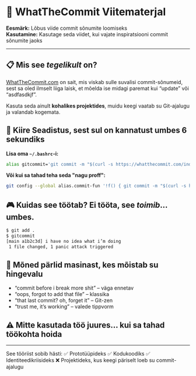 # 📖 WhatTheCommit Viitematerjal

**Eesmärk:** Lõbus viide commit sõnumite loomiseks  
**Kasutamine:** Kasutage seda viidet, kui vajate inspiratsiooni commit sõnumite jaoks

---

## 📋 Mis see *tegelikult* on?

[WhatTheCommit.com](https://whatthecommit.com/) on sait, mis viskab sulle suvalisi commit-sõnumeid, sest sa oled ilmselt liiga laisk, et mõelda ise midagi paremat kui “update” või “asdfasdkjf”.

Kasuta seda ainult **kohalikes projektides**, muidu keegi vaatab su Git-ajalugu ja valandab kogemata.

## 🚀 Kiire Seadistus, sest sul on kannatust umbes 6 sekundiks

**Lisa oma `~/.bashrc`-i:**

```bash
alias gitcommit='git commit -m "$(curl -s https://whatthecommit.com/index.txt)"'
```

**Või kui sa tahad teha seda "nagu proff":**

```bash
git config --global alias.commit-fun '!f() { git commit -m "$(curl -s https://whatthecommit.com/index.txt)"; }; f'
```

## 🎮 Kuidas see töötab? Ei tööta, see *toimib*… umbes.

```bash
$ git add .
$ gitcommit
[main a1b2c3d] i have no idea what i’m doing
 1 file changed, 1 panic attack triggered
```

## 📝 Mõned pärlid masinast, kes mõistab su hingevalu

* “commit before i break more shit” – väga ennetav
* “oops, forgot to add that file” – klassika
* “that last commit? oh, forget it” – Git-zen
* “trust me, it’s working” – valede tippvorm

## ⚠️ Mitte kasutada töö juures… kui sa tahad töökohta hoida

---

See tööriist sobib hästi:
✅ Prototüüpideks
✅ Kodukoodiks
✅ Identiteedikriisideks
❌ Projektideks, kus keegi päriselt loeb su commit-ajalugu